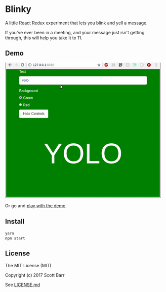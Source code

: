 # Blinky

A little React Redux experiment that lets you blink and yell a message.

If you've ever been in a meeting, and your message just isn't getting
through, this will help you take it to 11.

## Demo

![Blinky demo](./screenshots/blinky-demo.gif)

Or go and [play with the demo](http://blinky-app.s3-website-ap-southeast-2.amazonaws.com/).

## Install

    yarn
    npm start

## License

The MIT License (MIT)

Copyright (c) 2017 Scott Barr

See [LICENSE.md](LICENSE.md)
